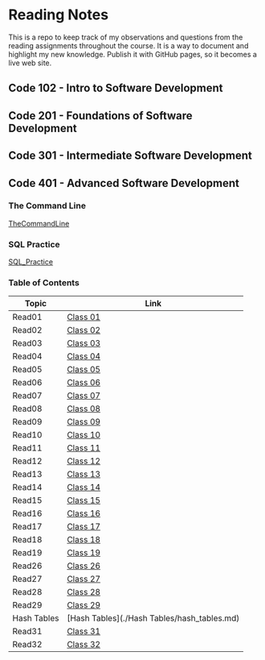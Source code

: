 # Reading Notes

This is a repo to keep track of my observations and questions from the reading assignments throughout the course.
It is a way to document and highlight my new knowledge. Publish it with GitHub pages, so it becomes a live web site.

## Code 102 - Intro to Software Development
## Code 201 - Foundations of Software Development
## Code 301 - Intermediate Software Development
## Code 401 - Advanced Software Development

### The Command Line

[TheCommandLine](Prep/TheCommandLine.md)

### SQL Practice

[SQL_Practice](Prep/SQL_Practice.md)



### Table of Contents

| Topic       | Link                                        |
|-------------|---------------------------------------------|
| Read01      | [Class 01](./Class01/Class%2001.md)         |
| Read02      | [Class 02](./Class02/Class02.md)            |
| Read03      | [Class 03](./Class03/Class03.md)            |
| Read04      | [Class 04](./Class04/Class04.md)            |
| Read05      | [Class 05](./Class05/Class05.md)            |
| Read06      | [Class 06](./Class06/Class06.md)            |
| Read07      | [Class 07](./Class07/Class07.md)            |
| Read08      | [Class 08](./Class08/Class08.md)            |
| Read09      | [Class 09](./Class09/Class09.md)            |
| Read10      | [Class 10](./Class10/Class10.md)            |
| Read11      | [Class 11](./Class11/Class11.md)            |
| Read12      | [Class 12](./Class12/Class12.md)            |
| Read13      | [Class 13](./Class13/Class13.md)            |
| Read14      | [Class 14](./Class14/Class14.md)            |
| Read15      | [Class 15](./Class15/Class15.md)            |
| Read16      | [Class 16](./Class16/Class16.md)            |
| Read17      | [Class 17](./Class17/Class17.md)            |
| Read18      | [Class 18](./Class18/Class18.md)            |
| Read19      | [Class 19](./Class19/Class19.md)            |
| Read26      | [Class 26](./Class26/Class26.md)            |
| Read27      | [Class 27](./Class27/Class27.md)            |
| Read28      | [Class 28](./Class28/Class28.md)            |
| Read29      | [Class 29](./Class29/Class29.md)            |
| Hash Tables | [Hash Tables](./Hash Tables/hash_tables.md) |
| Read31      | [Class 31](./Class31/Class31.md)            |
| Read32      | [Class 32](./Class32/Class32.md)            |






